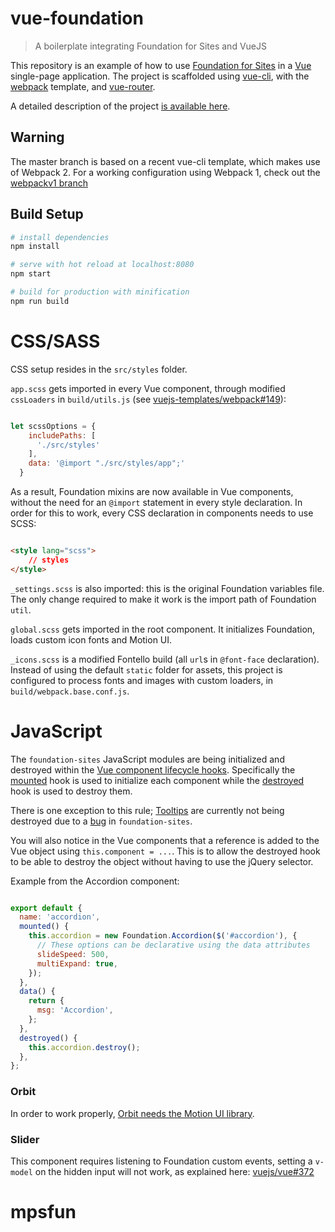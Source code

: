 # vue-foundation

> A boilerplate integrating Foundation for Sites and VueJS

This repository is an example of how to use [Foundation for Sites](https://github.com/zurb/foundation-sites) in a [Vue](https://github.com/vuejs/vue) single-page application. The project is scaffolded using [vue-cli](https://github.com/vuejs/vue-cli), with the [webpack](https://github.com/vuejs-templates/webpack) template, and [vue-router](https://github.com/vuejs/vue-router). 

A detailed description of the project [is available here](https://medium.com/@tommaso.marcelli/setting-up-vue-2-and-foundation-6-3f858b4ad20#.mfkp11mid).

## Warning
The master branch is based on a recent vue-cli template, which makes use of Webpack 2. For a working configuration using Webpack 1, check out the [webpackv1 branch](https://github.com/hal0gen/vue-foundation/tree/webpackv1)

## Build Setup

``` bash
# install dependencies
npm install

# serve with hot reload at localhost:8080
npm start

# build for production with minification
npm run build
```

# CSS/SASS

CSS setup resides in the `src/styles` folder.

`app.scss` gets imported in every Vue component, through modified `cssLoaders` in `build/utils.js` (see [vuejs-templates/webpack#149](https://github.com/vuejs-templates/webpack/issues/149)):

```js

let scssOptions = {
    includePaths: [
      './src/styles'
    ],
    data: '@import "./src/styles/app";'
  }

```

As a result, Foundation mixins are now available in Vue components, without the need for an `@import` statement in every style declaration. In order for this to work, every CSS declaration in components needs to use SCSS:

```html

<style lang="scss">
    // styles
</style>

```

`_settings.scss` is also imported: this is the original Foundation variables file. The only change required to make it work is the import path of Foundation `util`. 

`global.scss` gets imported in the root component. It initializes Foundation, loads custom icon fonts and Motion UI.

`_icons.scss` is a modified Fontello build (all `url`s in `@font-face` declaration). Instead of using the default `static` folder for assets, this project is configured to process fonts and images with custom loaders, in `build/webpack.base.conf.js`.

# JavaScript

The `foundation-sites` JavaScript modules are being initialized and destroyed within the [Vue component lifecycle hooks](https://vuejs.org/v2/api/#Options-Lifecycle-Hooks). Specifically the [mounted](https://vuejs.org/v2/api/#mounted) hook is used to initialize each component while the [destroyed](https://vuejs.org/v2/api/#destroyed) hook is used to destroy them.

There is one exception to this rule; [Tooltips](https://github.com/vue-foundation/vue-foundation/blob/master/src/components/Tooltip.vue) are currently not being destroyed due to a [bug](https://github.com/zurb/foundation-sites/issues/7554) in `foundation-sites`.

You will also notice in the Vue components that a reference is added to the Vue object using `this.component = ...`. This is to allow the destroyed hook to be able to destroy the object without having to use the jQuery selector.

Example from the Accordion component:

```js

export default {
  name: 'accordion',
  mounted() {
    this.accordion = new Foundation.Accordion($('#accordion'), {
      // These options can be declarative using the data attributes
      slideSpeed: 500,
      multiExpand: true,
    });
  },
  data() {
    return {
      msg: 'Accordion',
    };
  },
  destroyed() {
    this.accordion.destroy();
  },
};

```

### Orbit
In order to work properly, [Orbit needs the Motion UI library](http://foundation.zurb.com/sites/docs/orbit.html#using-animation).

### Slider
This component requires listening to Foundation custom events, setting a `v-model` on the hidden input will not work, as explained here: [vuejs/vue#372](https://github.com/vuejs/vue/issues/372) 
# mpsfun
